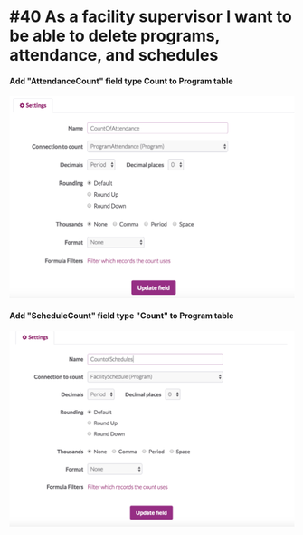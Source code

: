 # #40 As a facility supervisor I want to be able to delete programs, attendance, and schedules

#### Add "AttendanceCount" field type Count to Program table 

![AttendanceCountField](images/AttendanceCountField.png)

#### Add  "ScheduleCount" field type "Count" to Program table

![ScheduleCountField](images/ScheduleCountField.png)



#### 
